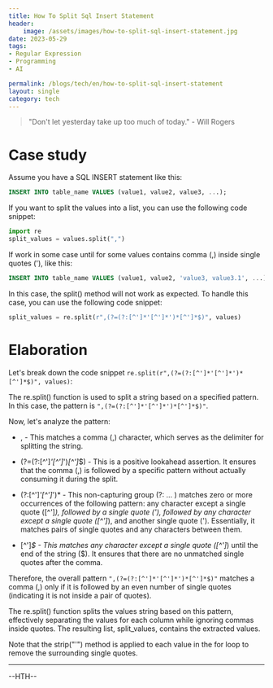 ```yaml
---
title: How To Split Sql Insert Statement
header:
    image: /assets/images/how-to-split-sql-insert-statement.jpg
date: 2023-05-29
tags:
- Regular Expression
- Programming
- AI

permalink: /blogs/tech/en/how-to-split-sql-insert-statement
layout: single
category: tech
---
```

> "Don't let yesterday take up too much of today." - Will Rogers

# Case study
Assume you have a SQL INSERT statement like this:

```sql
INSERT INTO table_name VALUES (value1, value2, value3, ...);
```
If you want to split the values into a list, you can use the following code snippet:

```python
import re
split_values = values.split(",")
```
If work in some case until for some values contains comma (,) inside single quotes ('), like this:

```sql
INSERT INTO table_name VALUES (value1, value2, 'value3, value3.1', ...);
```
In this case, the split() method will not work as expected. To handle this case, you can use the following code snippet:

```python
split_values = re.split(r",(?=(?:[^']*'[^']*')*[^']*$)", values)
```

# Elaboration

Let's break down the code snippet `re.split(r",(?=(?:[^']*'[^']*')*[^']*$)", values)`:

The re.split() function is used to split a string based on a specified pattern. 
In this case, the pattern is `",(?=(?:[^']*'[^']*')*[^']*$)"`.

Now, let's analyze the pattern:

 - , - This matches a comma (,) character, which serves as the delimiter for splitting the string.

 - (?=(?:[^']*'[^']*')*[^']*$) - This is a positive lookahead assertion. It ensures that the comma (,) is followed by a specific pattern without actually consuming it during the split.

 - (?:[^']*'[^']*')* - This non-capturing group (?: ... ) matches zero or more occurrences of the following pattern: any character except a single quote ([^']*), followed by a single quote ('), followed by any character except a single quote ([^']*), and another single quote ('). Essentially, it matches pairs of single quotes and any characters between them.

 - [^']*$ - This matches any character except a single quote ([^']*) until the end of the string ($). It ensures that there are no unmatched single quotes after the comma.

Therefore, the overall pattern `",(?=(?:[^']*'[^']*')*[^']*$)"` matches a comma (,) only if it is followed by an even number of single quotes (indicating it is not inside a pair of quotes).

The re.split() function splits the values string based on this pattern, effectively separating the values for each column while ignoring commas inside quotes. The resulting list, split_values, contains the extracted values.

Note that the strip("'") method is applied to each value in the for loop to remove the surrounding single quotes.

---


--HTH--
